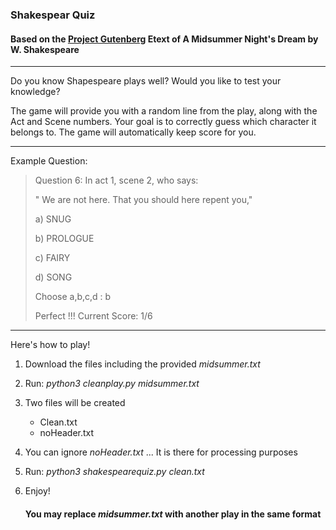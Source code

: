 ### Shakespear Quiz

#### Based on the [Project Gutenberg](https://www.gutenberg.org/) Etext of A Midsummer Night's Dream by W. Shakespeare

---

Do you know Shapespeare plays well? Would you like to test your knowledge?

The game will provide you with a random line from the play, along with the Act and Scene numbers.
Your goal is to correctly guess which character it belongs to. 
The game will automatically keep score for you. 

___

Example Question: 

> Question 6: In act 1, scene 2, who says:
>
> " We are not here. That you should here repent you,"
>
> a) SNUG
>
> b) PROLOGUE
>
> c) FAIRY
>
> d) SONG
>
> Choose a,b,c,d : b
>
> Perfect !!! Current Score: 1/6

---

Here's how to play!  

1. Download the files including the provided _midsummer.txt_

2. Run: _python3 cleanplay.py midsummer.txt_

3. Two files will be created 
   - Clean.txt 
   - noHeader.txt
   
4. You can ignore _noHeader.txt_ ... It is there for processing purposes 

5. Run: _python3 shakespearequiz.py clean.txt_ 

6. Enjoy!  

   #### You may replace _midsummer.txt_ with another play in the same format





